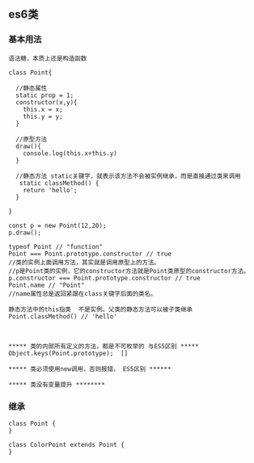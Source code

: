 ## es6类

### 基本用法

    语法糖，本质上还是构造函数
    
    class Point{
    
      //静态属性
      static prop = 1;
      constructor(x,y){
        this.x = x;
        this.y = y;
      }
      
      //原型方法
      draw(){
        console.log(this.x+this.y) 
      }
      
      //静态方法 static关键字，就表示该方法不会被实例继承，而是直接通过类来调用
       static classMethod() {
        return 'hello';
      }
      
    }
    
    const p = new Point(12,20);
    p.draw();
    
    typeof Point // "function"
    Point === Point.prototype.constructor // true
    //类的实例上面调用方法，其实就是调用原型上的方法。
    //p是Point类的实例，它的constructor方法就是Point类原型的constructor方法。
    p.constructor === Point.prototype.constructor // true
    Point.name // "Point"
    //name属性总是返回紧跟在class关键字后面的类名。
    
    静态方法中的this指类  不是实例。父类的静态方法可以被子类继承
    Point.classMethod() // 'hello'

    
    
    ***** 类的内部所有定义的方法，都是不可枚举的 与ES5区别 *****
    Object.keys(Point.prototype);  []
    
    ***** 类必须使用new调用，否则报错， ES5区别 ******
    
    ***** 类没有变量提升 ********
    
### 继承

    class Point {
    }

    class ColorPoint extends Point {
    }
